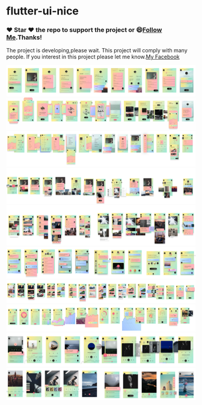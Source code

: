 # flutter-ui-nice
### :heart: Star :heart: the repo to support the project or :smile:[Follow Me](https://github.com/nb312).Thanks!
The project is developing,please wait. 
This project will comply with many people.
If you interest in this project please let me know.[My Facebook](https://www.facebook.com/profile.php?id=100018259667795)

<img src="doc/01-signup-no.jpg"/>

<img src="doc/02-walk_through-no.jpg"/>

<img src="doc/03-navigation-no.jpg" />

<img src="doc/04-profile-no.jpg"/>

<img src="doc/05-feed-no.jpg"/>

<img src="doc/06-chat-no.jpg" />

<img src="doc/07-shopping-no.jpg" />

<img src="doc/08-statistics-no.jpg"/>

<img src="doc/09-media-no.jpg"/>

<img src="doc/10-camera-no.jpg"/>
